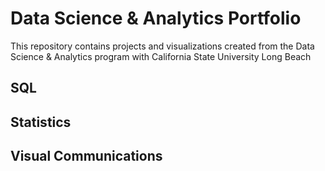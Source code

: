 # Data Science & Analytics Portfolio
This repository contains projects and visualizations created from the Data Science & Analytics program with California State University Long Beach

## SQL

## Statistics

## Visual Communications
